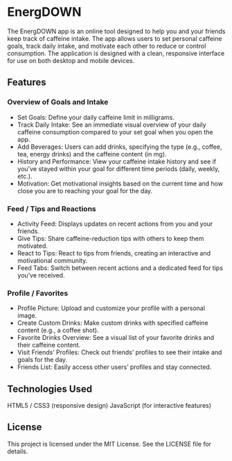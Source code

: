 # EnergDOWN

The EnergDOWN app is an online tool designed to help you and your friends keep track of caffeine intake. The app allows users to set personal caffeine goals, track daily intake, and motivate each other to reduce or control consumption. The application is designed with a clean, responsive interface for use on both desktop and mobile devices.

## Features
### Overview of Goals and Intake
- Set Goals: Define your daily caffeine limit in milligrams.
- Track Daily Intake: See an immediate visual overview of your daily caffeine consumption compared to your set goal when you open the app.
- Add Beverages: Users can add drinks, specifying the type (e.g., coffee, tea, energy drinks) and the caffeine content (in mg).
- History and Performance: View your caffeine intake history and see if you've stayed within your goal for different time periods (daily, weekly, etc.).
- Motivation: Get motivational insights based on the current time and how close you are to reaching your goal for the day.
### Feed / Tips and Reactions
- Activity Feed: Displays updates on recent actions from you and your friends.
- Give Tips: Share caffeine-reduction tips with others to keep them motivated.
- React to Tips: React to tips from friends, creating an interactive and motivational community.
- Feed Tabs: Switch between recent actions and a dedicated feed for tips you’ve received.
### Profile / Favorites
- Profile Picture: Upload and customize your profile with a personal image.
- Create Custom Drinks: Make custom drinks with specified caffeine content (e.g., a coffee shot).
- Favorite Drinks Overview: See a visual list of your favorite drinks and their caffeine content.
- Visit Friends’ Profiles: Check out friends’ profiles to see their intake and goals for the day.
- Friends List: Easily access other users’ profiles and stay connected.

## Technologies Used

HTML5 / CSS3 (responsive design)
JavaScript (for interactive features)

## License
This project is licensed under the MIT License. See the LICENSE file for details.

